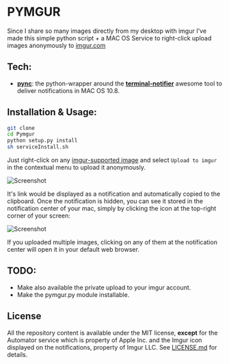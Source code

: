 PYMGUR
==================
Since I share so many images directly from my desktop with imgur I've made this simple python script + a MAC OS Service to right-click upload images anonymously to [imgur.com][imgur]

## Tech:
* [**pync**][pync]: the python-wrapper around the [**terminal-notifier**][trmn] awesome tool to deliver notifications in MAC OS 10.8.

## Installation & Usage: 
```bash
git clone
cd Pymgur
python setup.py install
sh serviceInstall.sh

```
Just right-click on any [imgur-supported image][imgsup] and select `Upload to imgur` in the contextual menu to upload it anonymously.

![Screenshot](http://i.imgur.com/omEeUhl.png)

It's link would be displayed as a notification and automatically copied to the clipboard. Once the notification is hidden, you can see it stored in the notification center of your mac, simply by clicking the icon at the top-right corner of your screen:

![Screenshot](http://i.imgur.com/b9I4ddO.png)

If you uploaded multiple images, clicking on any of them at the notification center will open it in your default web browser.

## TODO:
- Make also available the private upload to your imgur account.
- Make the pymgur.py module installable.

## License
All the repository content is available under the MIT license, **except** for the Automator service which is property of Apple Inc. and the Imgur icon displayed on the notifications, property of Imgur LLC.
See [LICENSE.md][license] for details.

[imgur]: http://imgur.com/
[pync]: https://github.com/setem/pync
[imgsup]: http://imgur.com/help/uploading
[trmn]: https://github.com/alloy/terminal-notifier
[license]: https://raw.github.com/SamuAlfageme/Pymgur/master/LICENSE.md
